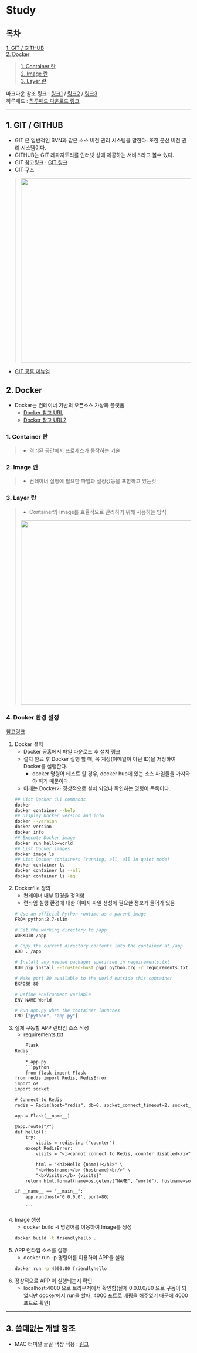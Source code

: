 # Study  
## 목차  
[1. GIT / GITHUB](#1-git--github)  
[2. Docker](#2-docker)  
> [1. Container 란](#1-container-란)  
> [2. Image 란](#2-image-란)  
> [3. Layer 란](#3-layer-란)  


 마크다운 참조 링크 : [링크1](https://gist.github.com/ihoneymon/652be052a0727ad59601#23-%EB%AA%A9%EB%A1%9D) / [링크2](https://heropy.blog/2017/09/30/markdown/) / [링크3](https://wikidocs.net/1678#_1)  
 하루패드 : [하루패드 다운로드 링크](http://pad.haroopress.com/user.html)  

---

## 1. GIT / GITHUB
* GIT 은 일반적인 SVN과 같은 소스 버전 관리 시스템을 말한다. 또한 분산 버전 관리 시스템이다.  
* GITHUB는 GIT 레파지토리를 인터넷 상에 제공하는 서비스라고 볼수 있다.  
* GIT 참고링크 : [GIT 링크](https://www.slideshare.net/einsub/svn-git-17386752)  
* GIT 구조
> <img width="500" src="https://image.slidesharecdn.com/svngit-130319211210-phpapp02/95/svn-git-24-1024.jpg?cb=1374635099">  
* [GIT 공홈 메뉴얼](https://git-scm.com/book/ko/v2/%EC%8B%9C%EC%9E%91%ED%95%98%EA%B8%B0-%EB%B2%84%EC%A0%84-%EA%B4%80%EB%A6%AC%EB%9E%80%3F)  

## 2. Docker
* Docker는 컨테이너 기반의 오픈소스 가상화 플랫폼  
	- [Docker 참고 URL](https://subicura.com/2017/01/19/docker-guide-for-beginners-1.html)  
	- [Docker 참고 URL2](https://seunguklee.github.io/2018/02/13/what-is-docker/#%EB%8F%84%EC%BB%A4-Docker-%EB%9E%80-%EB%AC%B4%EC%97%87%EC%9D%B8%EA%B0%80)

### 1. Container 란
> - 격리된 공간에서 프로세스가 동작하는 기술

### 2. Image 란
> - 컨테이너 실행에 필요한 파일과 설정값등을 포함하고 있는것

### 3. Layer 란
> - Container와 Image를 효율적으로 관리하기 위해 사용하는 방식
> <img width="500" src="https://subicura.com/assets/article_images/2017-01-19-docker-guide-for-beginners-1/image-layer.png">  

### 4. Docker 환경 설정
[참고링크](https://docs.docker.com/)
1. Docker 설치
	* Docker 공홈에서 파일 다운로드 후 설치 [링크](https://store.docker.com/editions/community/docker-ce-desktop-mac?tab=description)
	* 설치 완료 후 Docker 실행 할 때, 꼭 계정(이메일이 아닌 ID)을 저장하여 Docker를 실행한다.
		* docker 명령어 테스트 할 경우, docker hub에 있는 소스 파일들을 가져와야 하기 때문이다.
	* 아래는 Docker가 정상적으로 설치 되었나 확인하는 명령어 목록이다.
	```bash
	## List Docker CLI commands
	docker
	docker container --help
	## Display Docker version and info
	docker --version
	docker version
	docker info
	## Execute Docker image
	docker run hello-world
	## List Docker images
	docker image ls
	## List Docker containers (running, all, all in quiet mode)
	docker container ls
	docker container ls --all
	docker container ls -aq
	```
2. Dockerfile 정의
	* 컨테이너 내부 환경을 정의함
	* 런타임 실행 환경에 대한 이미지 파일 생성에 필요한 정보가 들어가 있음
	```bash
    # Use an official Python runtime as a parent image
	FROM python:2.7-slim

	# Set the working directory to /app
	WORKDIR /app

	# Copy the current directory contents into the container at /app
	ADD . /app

	# Install any needed packages specified in requirements.txt
	RUN pip install --trusted-host pypi.python.org -r requirements.txt

	# Make port 80 available to the world outside this container
	EXPOSE 80

	# Define environment variable
	ENV NAME World

	# Run app.py when the container launches
	CMD ["python", "app.py"]
    ```
3. 실제 구동할 APP 런타임 소스 작성
	* requirements.txt
	```txt
    	Flask
	Redis
    	```
    	* app.py
    	```python
    	from flask import Flask
	from redis import Redis, RedisError
	import os
	import socket

	# Connect to Redis
	redis = Redis(host="redis", db=0, socket_connect_timeout=2, socket_timeout=2)

	app = Flask(__name__)

	@app.route("/")
	def hello():
    	try:
        	visits = redis.incr("counter")
    	except RedisError:
        	visits = "<i>cannot connect to Redis, counter disabled</i>"

    		html = "<h3>Hello {name}!</h3>" \
           	"<b>Hostname:</b> {hostname}<br/>" \
           	"<b>Visits:</b> {visits}"
    	return html.format(name=os.getenv("NAME", "world"), hostname=socket.gethostname(), visits=visits)

	if __name__ == "__main__":
    	app.run(host='0.0.0.0', port=80)

    	```
4. Image 생성
	* docker build -t 명령어를 이용하여 Image를 생성
	```bash
	docker build -t friendlyhello .
	```
5. APP 런타임 소스를 실행
	* docker run -p 명령어를 이용하여 APP을 실행
	```bash
	docker run -p 4000:80 friendlyhello
	```
6. 정상적으로 APP 이 실행되는지 확인
	* localhost:4000 으로 브라우저에서 확인함(실제 0.0.0.0/80 으로 구동이 되었지만 docker에서 run을 할때, 4000 포트로 매핑을 해주었기 때문에 4000 포트로 확인) 




---
## 3. 쓸데없는 개발 참조
* MAC 터미널 글꼴 색상 적용 : [링크](http://minus-build.tistory.com/23)
